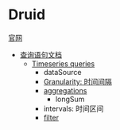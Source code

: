 # Druid

[官网](http://druid.io/)

* [查询语句文档](http://druid.io/docs/latest/querying/querying.html)
  * [Timeseries queries](http://druid.io/docs/latest/querying/timeseriesquery.html)
    * dataSource
    * [Granularity: 时间间隔](http://druid.io/docs/latest/querying/granularities.html)
    * [aggregations](http://druid.io/docs/latest/querying/aggregations.html)
      * longSum
    * intervals: 时间区间
    * [filter](http://druid.io/docs/latest/querying/filters.html)